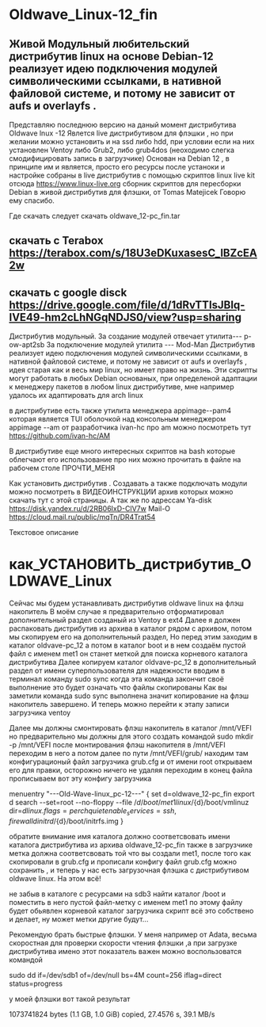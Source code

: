 # Oldwave_Linux-12_fin
## Живой Модульный любительский дистрибутив linux на основе Debian-12 реализует идею подключения модулей символическими ссылками, в нативной файловой системе,  и потому не зависит от aufs и overlayfs .

Представляю последнюю версию на даный момент дистрибутива Oldwave lnux -12
Явлется live дистрибутивом для флэшки , но при желании можно установить и на ssd либо hdd, 
при условии если на них установлен Ventoy либо Grub2, либо  grub4dos (неоходимо слегка смодифицировать запись в загрузчике)
Основан на Debian 12 , в принципе им и является, просто его ресурсы после устаноки и настройке собраны в live дистрибутив
с помощью скриптов linux live kit отсюда https://www.linux-live.org
сборник скриптов для пересборки  Debian в живой дистрибутив для флэшки, от Tomas Matejicek 
Говорю ему спасибо.

Где скачать
следует скачать oldwave_12-pc_fin.tar
## скачать с Terabox         https://terabox.com/s/18U3eDKuxasesC_lBZcEA2w
## скачать с google disck    https://drive.google.com/file/d/1dRvTTIsJBIq-IVE49-hm2cLhNGqNDJS0/view?usp=sharing            

Дистрибутив модульный.
За создание модулей отвечает утилита--- p-ow-apt2sb
За подключение модулей утилита      --- Mod-Man
Дистрибутив реализует идею подключения модулей символическими ссылками, в нативной файловой системе, 
и потому не зависит от aufs и overlayfs , идея старая как и весь мир linux, но имеет право на жизнь.
Эти скрипты могут работать в любых Debian основаных, при определеной адаптации к менеджеру пакетов в 
любом linux дистрибутиве, мне например удалось их адаптировать для arch linux

в дистрибутиве есть также утилита менеджера appimage--pam4 которая является TUI оболочкой над
консольным менеджером appimage --am
от разработчика ivan-hc
про am можно посмотреть тут https://github.com/ivan-hc/AM

В дистрибутиве еще много интересных скриптов на bash
которые облегчают его использование про них можно
прочитать в файле на рабочем столе ПРОЧТИ_МЕНЯ

Как установить дистрибутив . Создавать а также подключать модули можно посмотреть в ВИДЕОИНСТРУКЦИИ
архив которых можно скачать тут с этой страницы.
А так же по адрессам
Ya-disk  https://disk.yandex.ru/d/2RB06IxD-ClV7w
Mail-O   https://cloud.mail.ru/public/mqTn/DR4Trat54


Текстовое описание 
# как_УСТАНОВИТЬ_дистрибутив_OLDWAVE_Linux
Сейчас мы будем устанавливать дистрибутив oldwave linux
на флэш накопитель
В моём случае я предварительно отформатировал дополнительный раздел
 созданый из Ventoy в ext4
Далее я должен распаковать дистрибутив из архива 
в каталог рядом с архивом, потом мы скопируем его на дополнительный
раздел,
Но перед этим заходим в каталог oldvave-pc_12
а потом в каталог boot
и в нем создаём пустой файл с именем met1
он станет меткой для поиска корневого каталога дистрибутива
Далее копируем каталог oldvave-pc_12 в дополнительный
раздел от имени суперпользователя
для надежности вводим в терминал команду 
sudo sync
когда эта команда закончит своё выполнение 
это будет означать что файлы скопированы
Как вы заметили команда sudo sync выполнена значит копирование на флэш
накопитель завершено. И теперь можно перейти к этапу записи загрузчика
ventoy

Далее мы должны смонтировать флэш накопитель
в каталог /mnt/VEFI но предварительно мы должны для этого создать
командой sudo mkdir -p /mnt/VEFI
после монтирования флэш накопителя в /mnt/VEFI
переходим в него а потом далее по пути /mnt/VEFI/grub/
находим там конфигурационый файл загрузчика grub.cfg
и от имени root открываем его для правки, осторожно ничего не удаляя
переходим в конец файла прописываем вот эту конфигу загрузчика

menuentry "---Old-Wave-linux_pc-12---" {
set d=oldwave_12-pc_fin
export d
search --set=root --no-floppy --file /${d}/boot/met1
linux /${d}/boot/vmlinuz dir=${d}  linux.flags=perch quiet enable_services=ssh,firewalld
initrd  /${d}/boot/initrfs.img
}

обратите внимание имя каталога должно соответсвовать имени каталога
 дистрибутива из архива oldwave_12-pc_fin также в загрузчике метка должна
соответсвовать той что вы создали met1, после того как скопировали 
в grub.cfg и прописали конфигу файл grub.cfg можно сохранить , 
и теперь у нас есть загрузочная флэшка с дистрибутивом oldwave linux.
На этом всё!

не забыв в каталоге с ресурсами на sdb3 найти каталог /boot и поместить в него пустой файл-метку с именем met1
по этому файлу будет обьявлен корневой каталог загрузчика
скрипт всё это собствено и делает, ну может метки другие будут...


Рекомендую брать быстрые флэшки. У меня например от Adata, весьма скоростная
для проверки скорости чтения флэшки ,а при загрузке дистрибутива имено этот показатель важен 
можно воспользоватся командой

sudo dd if=/dev/sdb1 of=/dev/null bs=4M count=256 iflag=direct status=progress

у моей флэшки вот такой результат 

1073741824 bytes (1.1 GB, 1.0 GiB) copied, 27.4576 s, 39.1 MB/s
